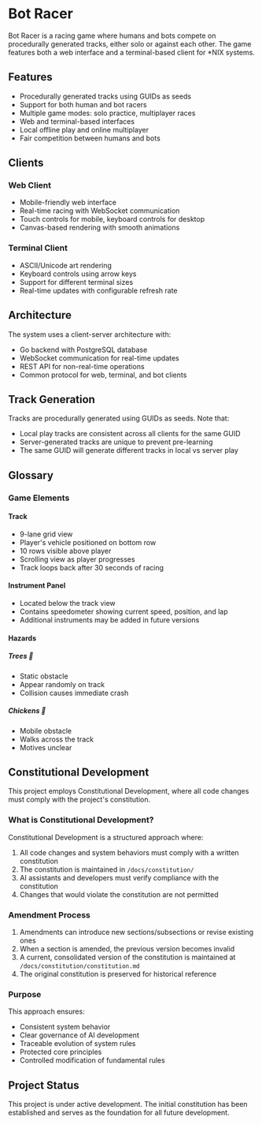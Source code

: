 # Bot Racer

Bot Racer is a racing game where humans and bots compete on procedurally generated tracks, either solo or against each other. The game features both a web interface and a terminal-based client for *NIX systems.

## Features

- Procedurally generated tracks using GUIDs as seeds
- Support for both human and bot racers
- Multiple game modes: solo practice, multiplayer races
- Web and terminal-based interfaces
- Local offline play and online multiplayer
- Fair competition between humans and bots

## Clients

### Web Client
- Mobile-friendly web interface
- Real-time racing with WebSocket communication
- Touch controls for mobile, keyboard controls for desktop
- Canvas-based rendering with smooth animations

### Terminal Client
- ASCII/Unicode art rendering
- Keyboard controls using arrow keys
- Support for different terminal sizes
- Real-time updates with configurable refresh rate

## Architecture

The system uses a client-server architecture with:
- Go backend with PostgreSQL database
- WebSocket communication for real-time updates
- REST API for non-real-time operations
- Common protocol for web, terminal, and bot clients

## Track Generation

Tracks are procedurally generated using GUIDs as seeds. Note that:
- Local play tracks are consistent across all clients for the same GUID
- Server-generated tracks are unique to prevent pre-learning
- The same GUID will generate different tracks in local vs server play

## Glossary

### Game Elements

#### Track
- 9-lane grid view
- Player's vehicle positioned on bottom row
- 10 rows visible above player
- Scrolling view as player progresses
- Track loops back after 30 seconds of racing

#### Instrument Panel
- Located below the track view
- Contains speedometer showing current speed, position, and lap
- Additional instruments may be added in future versions

#### Hazards

##### Trees 🌳
- Static obstacle
- Appear randomly on track
- Collision causes immediate crash

##### Chickens 🐔
- Mobile obstacle
- Walks across the track
- Motives unclear

## Constitutional Development

This project employs Constitutional Development, where all code changes must comply with the project's constitution.

### What is Constitutional Development?

Constitutional Development is a structured approach where:

1. All code changes and system behaviors must comply with a written constitution
2. The constitution is maintained in `/docs/constitution/`
3. AI assistants and developers must verify compliance with the constitution
4. Changes that would violate the constitution are not permitted

### Amendment Process

1. Amendments can introduce new sections/subsections or revise existing ones
2. When a section is amended, the previous version becomes invalid
3. A current, consolidated version of the constitution is maintained at `/docs/constitution/constitution.md`
4. The original constitution is preserved for historical reference

### Purpose

This approach ensures:
- Consistent system behavior
- Clear governance of AI development
- Traceable evolution of system rules
- Protected core principles
- Controlled modification of fundamental rules

## Project Status

This project is under active development. The initial constitution has been established and serves as the foundation for all future development.
